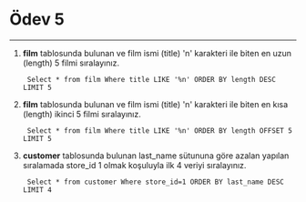 # Ödev 5
---

1. **film** tablosunda bulunan ve film ismi (title) 'n' karakteri ile biten en uzun (length) 5 filmi sıralayınız.

        Select * from film Where title LIKE '%n' ORDER BY length DESC LIMIT 5

2. **film** tablosunda bulunan ve film ismi (title) 'n' karakteri ile biten en kısa (length) ikinci 5 filmi sıralayınız.

        Select * from film Where title LIKE '%n' ORDER BY length OFFSET 5 LIMIT 5

3. **customer** tablosunda bulunan last_name sütununa göre azalan yapılan sıralamada store_id 1 olmak koşuluyla ilk 4 veriyi sıralayınız.

        Select * from customer Where store_id=1 ORDER BY last_name DESC LIMIT 4

